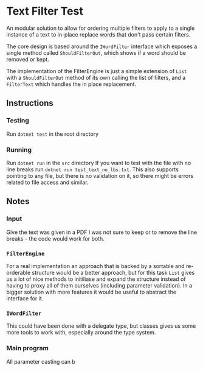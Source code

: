 # Text Filter Test
An modular solution to allow for ordering multiple filters to apply to a single instance of a text to in-place replace words that don't pass certain filters.

The core design is based around the `IWordFilter` interface which exposes a single method called `ShouldFilterOut`, which shows if a word should be removed or kept.

The implementation of the FilterEngine is just a simple extension of `List` with a `ShouldFilterOut` method of its own calling the list of filters, and a `FilterText` which handles the in place replacement.

## Instructions
### Testing
Run `dotnet test` in the root directory
### Running
Run `dotnet run` in the `src` directory
If you want to test with the file with no line breaks run `dotnet run test_text_no_lbs.txt`. This also supports pointing to any file, but there is no validation on it, so there might be errors related to file access and similar.

## Notes
### Input
Give the text was given in a PDF I was not sure to keep or to remove the line breaks - the code would work for both.
### `FilterEngine`
For a real implementation an approach that is backed by a sortable and re-orderable structure would be a better approach, but for this task `List` gives us a lot of nice methods to initiliase and expand the structure instead of having to proxy all of them ourselves (including parameter validation).
In a bigger solution with more features it would be useful to abstract the interface for it.
### `IWordFilter`
This could have been done with a delegate type, but classes gives us some more tools to work with, especially around the type system.
### Main program
All parameter casting can b